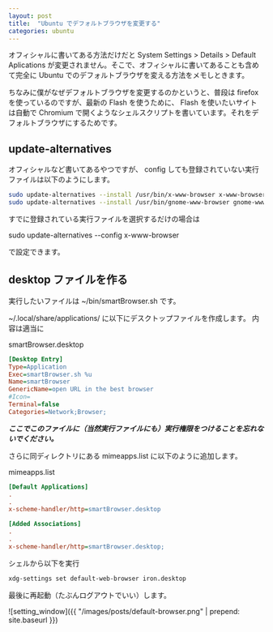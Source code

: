 ```yaml
---
layout: post
title:  "Ubuntu でデフォルトブラウザを変更する"
categories: ubuntu
---
```


オフィシャルに書いてある方法だけだと System Settings > Details > Default Aplications が変更されません。そこで、オフィシャルに書いてあることも含めて完全に Ubuntu でのデフォルトブラウザを変える方法をメモしときます。

ちなみに僕がなぜデフォルトブラウザを変更するのかというと、普段は firefox を使っているのですが、最新の Flash を使うために、 Flash を使いたいサイトは自動で Chromium で開くようなシェルスクリプトを書いています。それをデフォルトブラウザにするためです。


update-alternatives
-------------------

オフィシャルなど書いてあるやつですが、 config しても登録されていない実行ファイルは以下のようにします。

~~~~ bash
sudo update-alternatives --install /usr/bin/x-www-browser x-www-browser ~/bin/smartBrowser.sh 200
sudo update-alternatives --install /usr/bin/gnome-www-browser gnome-www-browser ~/bin/smartBrowser.sh 200
~~~~

すでに登録されている実行ファイルを選択するだけの場合は

sudo update-alternatives --config x-www-browser

で設定できます。


desktop ファイルを作る
----------------------

実行したいファイルは ~/bin/smartBrowser.sh です。

~/.local/share/applications/ に以下にデスクトップファイルを作成します。
内容は適当に

smartBrowser.desktop

~~~~ ini
[Desktop Entry]
Type=Application
Exec=smartBrowser.sh %u
Name=smartBrowser
GenericName=open URL in the best browser
#Icon=
Terminal=false
Categories=Network;Browser;
~~~~

***ここでこのファイルに（当然実行ファイルにも）実行権限をつけることを忘れないでください。***

さらに同ディレクトリにある mimeapps.list に以下のように追加します。

mimeapps.list

~~~~ ini
[Default Applications]
.
.
x-scheme-handler/http=smartBrowser.desktop

[Added Associations]
.
.
x-scheme-handler/http=smartBrowser.desktop;
~~~~

シェルから以下を実行

~~~~ bash
xdg-settings set default-web-browser iron.desktop
~~~~

最後に再起動（たぶんログアウトでいい）します。

![setting_window]({{ "/images/posts/default-browser.png" | prepend: site.baseurl }})

